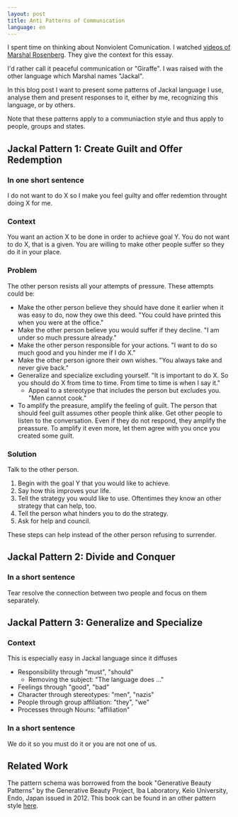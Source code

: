 ```yaml
---
layout: post
title: Anti Patterns of Communication
language: en
---
```


I spent time on thinking about Nonviolent Comunication. I watched [videos of Marshal Rosenberg](https://www.youtube.com/watch?v=YwXH4hNfgPg). They give the context for this essay.

I'd rather call it peaceful communication or "Giraffe". I was raised with the other language which Marshal names "Jackal".

In this blog post I want to present some patterns of Jackal language I use, analyse them and present responses to it, either by me, recognizing this language, or by others.

Note that these patterns apply to a communiaction style and thus apply to people, groups and states.


Jackal Pattern 1: Create Guilt and Offer Redemption
---------------------------------------------------

### In one short sentence

I do not want to do X so I make you feel guilty and offer redemtion throught doing X for me.

### Context

You want an action X to be done in order to achieve goal Y.
You do not want to do X, that is a given. You are willing to make other people suffer so they do it in your place.

### Problem

The other person resists all your attempts of pressure.
These attempts could be:

- Make the other person believe they should have done it earlier when it was easy to do, now they owe this deed. "You could have printed this when you were at the office."
- Make the other person believe you would suffer if they decline. "I am under so much pressure already."
- Make the other person responsible for your actions. "I want to do so much good and you hinder me if I do X."
- Make the other person ignore their own wishes. "You always take and never give back."
- Generalize and specialize excluding yourself. "It is important to do X. So you should do X from time to time. From time to time is when I say it."
  - Appeal to a stereotype that includes the person but excludes you. "Men cannot cook."
- To amplify the preasure, amplify the feeling of guilt. The person that should feel guilt assumes other people think alike. Get other people to listen to the conversation. Even if they do not respond, they amplify the preassure. To amplify it even more, let them agree with you once you created some guilt.

### Solution

Talk to the other person.

1. Begin with the goal Y that you would like to achieve.
2. Say how this improves your life.
3. Tell the strategy you would like to use. Oftentimes they know an other strategy that can help, too.
4. Tell the person what hinders you to do the strategy.
5. Ask for help and council.

These steps can help instead of the other person refusing to surrender.

Jackal Pattern 2: Divide and Conquer
------------------------------------

### In a short sentence
Tear resolve the connection between two people and focus on them separately.

Jackal Pattern 3: Generalize and Specialize
-------------------------------------------

### Context

This is especially easy in Jackal language since it diffuses

- Responsibility through "must", "should"
  - Removing the subject: "The language does ..."
- Feelings through "good", "bad"
- Character through stereotypes: "men", "nazis"
- People through group affiliation: "they", "we"
- Processes through Nouns: "affiliation"

### In a short sentence

We do it so you must do it or you are not one of us.

Related Work
------------

The pattern schema was borrowed from the book "Generative Beauty Patterns" by the Generative Beauty Project, Iba Laboratory, Keio University, Endo, Japan issued in 2012. This book can be found in an other pattern style [here](hillside.net/plop/2012/papers/Writing%20Group/Generative%20Beauty%20Patterns.pdf).

